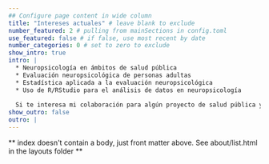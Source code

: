 ```yaml
---
## Configure page content in wide column
title: "Intereses actuales" # leave blank to exclude
number_featured: 2 # pulling from mainSections in config.toml
use_featured: false # if false, use most recent by date
number_categories: 0 # set to zero to exclude
show_intro: true
intro: |
  * Neuropsicología en ámbitos de salud pública
  * Evaluación neuropsicológica de personas adultas
  * Estadística aplicada a la evaluación neuropsicológica
  * Uso de R/RStudio para el análisis de datos en neuropsicología
  
  Si te interesa mi colaboración para algún proyecto de salud pública y neuropsicología o estadística aplicada en esa disciplina, contactame y hablamos ;) 
show_outro: false
outro: |
---
```


** index doesn't contain a body, just front matter above.
See about/list.html in the layouts folder **